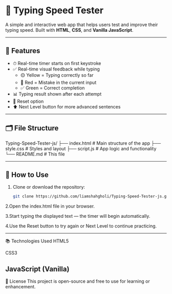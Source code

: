 # 🧠 Typing Speed Tester

A simple and interactive web app that helps users test and improve their typing speed. Built with **HTML**, **CSS**, and **Vanilla JavaScript**.

---

## 🚀 Features

- ⏱ Real-time timer starts on first keystroke  
- ✅ Real-time visual feedback while typing  
  - 🟡 Yellow = Typing correctly so far  
  - 🔴 Red = Mistake in the current input  
  - ✅ Green = Correct completion  
- 📊 Typing result shown after each attempt  
- 🔁 Reset option  
- ⬆️ Next Level button for more advanced sentences

---


## 🗂️ File Structure

Typing-Speed-Tester-js/
├── index.html # Main structure of the app
├── style.css # Styles and layout
├── script.js # App logic and functionality
└── README.md # This file


---

## 🧪 How to Use

1. Clone or download the repository:
   ```bash
   git clone https://github.com/liamshahgholi/Typing-Speed-Tester-js.git

2.Open the index.html file in your browser.

3.Start typing the displayed text — the timer will begin automatically.

4.Use the Reset button to try again or Next Level to continue practicing.

--------
📚 Technologies Used
HTML5

CSS3

JavaScript (Vanilla)
---------
📝 License
This project is open-source and free to use for learning or enhancement.
